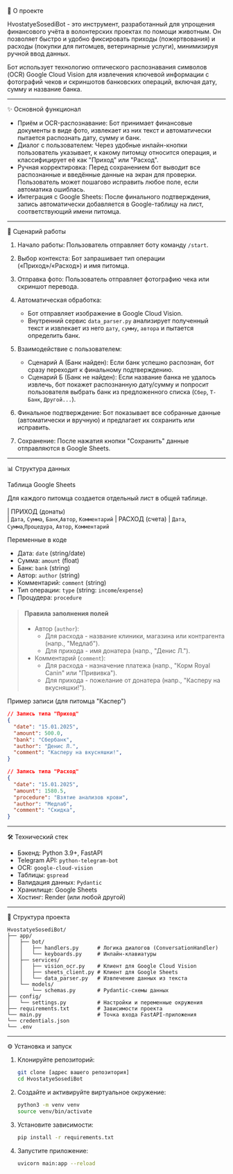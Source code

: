 
🚀 О проекте

HvostatyeSosediBot - это инструмент, разработанный для упрощения финансового учёта в волонтерских проектах по помощи животным. Он позволяет быстро и удобно фиксировать приходы (пожертвования) и расходы (покупки для питомцев, ветеринарные услуги), минимизируя ручной ввод данных.

Бот использует технологию оптического распознавания символов (OCR) Google Cloud Vision для извлечения ключевой информации с фотографий чеков и скриншотов банковских операций, включая дату, сумму и название банка.

-----

✨ Основной функционал

 * Приём и OCR-распознавание: Бот принимает финансовые документы в виде фото, извлекает из них текст и автоматически пытается распознать дату, сумму и банк.
 * Диалог с пользователем: Через удобные инлайн-кнопки пользователь указывает, к какому питомцу относится операция, и классифицирует её как "Приход" или "Расход".
 * Ручная корректировка: Перед сохранением бот выводит все распознанные и введённые данные на экран для проверки. Пользователь может пошагово исправить любое поле, если автоматика ошиблась.
 * Интеграция с Google Sheets: После финального подтверждения, запись автоматически добавляется в Google-таблицу на лист, соответствующий имени питомца.

-----

🤖 Сценарий работы

1. Начало работы: Пользователь отправляет боту команду `/start`.
2. Выбор контекста: Бот запрашивает тип операции («Приход»/«Расход») и имя питомца.
3. Отправка фото: Пользователь отправляет фотографию чека или скриншот перевода.
4. Автоматическая обработка:
   * Бот отправляет изображение в Google Cloud Vision.
   * Внутренний сервис `data_parser.py` анализирует полученный текст и извлекает из него `дату`, `сумму`, `автора` и пытается определить банк.
5. Взаимодействие с пользователем:
   * Сценарий А (Банк найден): Если банк успешно распознан, бот сразу переходит к финальному подтверждению.
   * Сценарий Б (Банк не найден): Если название банка не удалось извлечь, бот покажет распознанную дату/сумму и попросит пользователя выбрать банк из предложенного списка (`Сбер`, `Т-Банк`, `Другой...`).

6. Финальное подтверждение: Бот показывает все собранные данные (автоматически и вручную) и предлагает их сохранить или исправить.

7. Сохранение: После нажатия кнопки "Сохранить" данные отправляются в Google Sheets.

-----

📊 Структура данных

Таблица Google Sheets

Для каждого питомца создается отдельный лист в общей таблице.

| ПРИХОД (донаты)                                
| `Дата`, `Сумма`, `Банк`,`Автор`, `Комментарий` 
| РАСХОД (счета) 
| `Дата`, `Сумма`,`Процедура`,  `Автор`, `Комментарий`

Переменные в коде


 * Дата: `date` (string/date)
 * Сумма: `amount` (float)
 * Банк: `bank` (string)
 * Автор: `author` (string)
 * Комментарий: `comment` (string)
 * Тип операции: `type` (string: `income`/`expense`)
 * Процудера: `procedure`

> #### Правила заполнения полей
>
>   * Автор (`author`):
>       * Для расхода - название клиники, магазина или контрагента (напр., "Медлаб").
>       * Для прихода - имя донатера (напр., "Денис Л.").
>   * Комментарий (`comment`):
>       * Для расхода - назначение платежа (напр., "Корм Royal Canin" или "Прививка").
>       * Для прихода - пожелание от донатера (напр., "Касперу на вкусняшки\!").

Пример записи (для питомца "Каспер")

```json
// Запись типа "Приход"
{
  "date": "15.01.2025",
  "amount": 500.0,
  "bank": "Сбербанк",
  "author": "Денис Л.",
  "comment": "Касперу на вкусняшки!",
}

// Запись типа "Расход"
{
  "date": "15.01.2025",
  "amount": 1580.5,
  "procedure": "Взятие анализов крови",
  "author": "Медлаб",
  "comment": "Скидка",
}
```

-----

🛠 Технический стек

 * Бэкенд: Python 3.9+, FastAPI
 * Telegram API: `python-telegram-bot`
 * OCR: `google-cloud-vision`
 * Таблицы: `gspread`
 * Валидация данных: `Pydantic`
 * Хранилище: Google Sheets
 * Хостинг: Render (или любой другой)

-----

📁 Структура проекта

```
HvostatyeSosediBot/
├── app/
│   ├── bot/
│   │   ├── handlers.py      # Логика диалогов (ConversationHandler)
│   │   └── keyboards.py     # Инлайн-клавиатуры
│   ├── services/
│   │   ├── vision_ocr.py    # Клиент для Google Cloud Vision
│   │   ├── sheets_client.py # Клиент для Google Sheets
│   │   └── data_parser.py   # Извлечение данных из текста
│   └── models/
│       └── schemas.py       # Pydantic-схемы данных
├── config/
│   └── settings.py          # Настройки и переменные окружения
├── requirements.txt         # Зависимости проекта
└── main.py                  # Точка входа FastAPI-приложения
└── credentials.json
└── .env
```

-----

⚙️ Установка и запуск

1. Клонируйте репозиторий:

    ```bash
    git clone [адрес вашего репозитория]
    cd HvostatyeSosediBot
    ```

2. Создайте и активируйте виртуальное окружение:

    ```bash
    python3 -m venv venv
    source venv/bin/activate
    ```

3. Установите зависимости:

    ```bash
    pip install -r requirements.txt
    ```

4. Запустите приложение:

    ```bash
    uvicorn main:app --reload
    ```